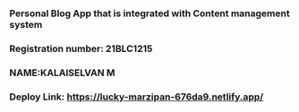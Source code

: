 ### Personal Blog App that is integrated with Content management system 

### Registration number: 21BLC1215
### NAME:KALAISELVAN M
### Deploy Link: https://lucky-marzipan-676da9.netlify.app/
